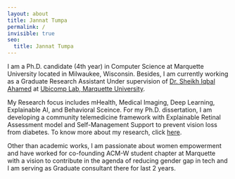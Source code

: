 ```yaml
---
layout: about
title: Jannat Tumpa
permalink: /
invisible: true
seo:
  title: Jannat Tumpa
---
```



I am a Ph.D. candidate (4th year) in Computer Science at Marquette University located in Milwaukee, Wisconsin. Besides, I am currently working as a Graduate Research Assistant Under supervision of [Dr. Sheikh Iqbal Ahamed](http://www.mscs.mu.edu/~iq/) at [Ubicomp Lab, Marquette University](http://ubicomp.mscs.mu.edu/).

My Research focus includes mHealth, Medical Imaging, Deep Learning, Explainable AI, and Behavioral Sceince. For my Ph.D. dissertation, I am developing a community telemedicine framework  with Explainable Retinal Assessment model and Self-Management Support to prevent vision loss from diabetes. 
To know more about my research, click [here](/research). 


Other than academic works, I am passionate about women empowerment and have worked for co-founding ACM-W student chapter at Marquette with a vision to contribute in the agenda of reducing gender gap in tech and I am serving as Graduate consultant there for last 2 years.
